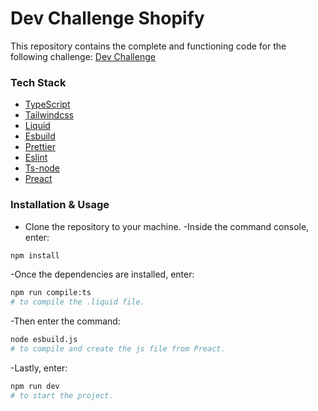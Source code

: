 # Dev Challenge Shopify


This repository contains the complete and functioning code for the following challenge: [Dev Challenge](https://buildwithframe.notion.site/Dev-Challenge-Shopify-Theme-b2e3f058b49242109252edb5b06a21a7)


### Tech Stack

- [TypeScript](https://www.typescriptlang.org/)
- [Tailwindcss](https://tailwindcss.com/)
- [Liquid](https://shopify.dev/api/liquid)
- [Esbuild](https://esbuild.github.io/)
- [Prettier](https://prettier.io/)
- [Eslint](https://eslint.org/)
- [Ts-node](https://typestrong.org/ts-node/)
- [Preact](https://preactjs.com/)

### Installation & Usage
- Clone the repository to your machine.
-Inside the command console, enter: 
```bash
npm install
```
-Once the dependencies are installed, enter:
```bash
npm run compile:ts
# to compile the .liquid file.
```
-Then enter the command: 
```bash
node esbuild.js
# to compile and create the js file from Preact.
```
-Lastly, enter: 
```bash
npm run dev
# to start the project.
```
